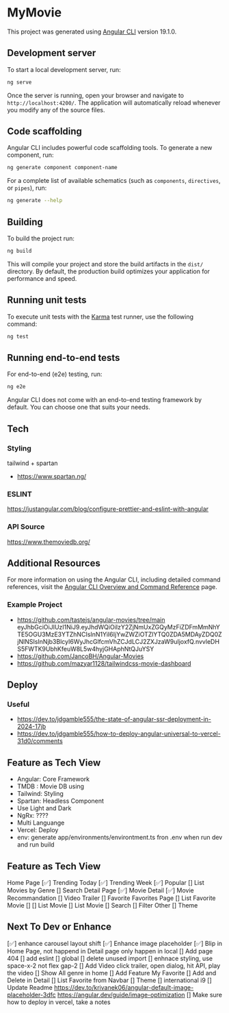 # MyMovie

This project was generated using [Angular CLI](https://github.com/angular/angular-cli) version 19.1.0.

## Development server

To start a local development server, run:

```bash
ng serve
```

Once the server is running, open your browser and navigate to `http://localhost:4200/`. The application will automatically reload whenever you modify any of the source files.

## Code scaffolding

Angular CLI includes powerful code scaffolding tools. To generate a new component, run:

```bash
ng generate component component-name
```

For a complete list of available schematics (such as `components`, `directives`, or `pipes`), run:

```bash
ng generate --help
```

## Building

To build the project run:

```bash
ng build
```

This will compile your project and store the build artifacts in the `dist/` directory. By default, the production build optimizes your application for performance and speed.

## Running unit tests

To execute unit tests with the [Karma](https://karma-runner.github.io) test runner, use the following command:

```bash
ng test
```

## Running end-to-end tests

For end-to-end (e2e) testing, run:

```bash
ng e2e
```

Angular CLI does not come with an end-to-end testing framework by default. You can choose one that suits your needs.

## Tech
### Styling
tailwind + spartan
- https://www.spartan.ng/

### ESLINT
https://justangular.com/blog/configure-prettier-and-eslint-with-angular

### API Source
https://www.themoviedb.org/

## Additional Resources

For more information on using the Angular CLI, including detailed command references, visit the [Angular CLI Overview and Command Reference](https://angular.dev/tools/cli) page.


### Example Project
- https://github.com/tastejs/angular-movies/tree/main
  eyJhbGciOiJIUzI1NiJ9.eyJhdWQiOiIzY2ZjNmUxZGQyMzFiZDFmMmNhYTE5OGU3MzE3YTZhNCIsInN1YiI6IjYwZWZiOTZlYTQ0ZDA5MDAyZDQ0ZjNlNSIsInNjb3BlcyI6WyJhcGlfcmVhZCJdLCJ2ZXJzaW9uIjoxfQ.nvvleDHS5FWTK9UbhKfeuW8L5w4hyjGHAphNtQJuYSY
- https://github.com/JancoBH/Angular-Movies
- https://github.com/mazyar1128/tailwindcss-movie-dashboard


## Deploy
### Useful
- https://dev.to/jdgamble555/the-state-of-angular-ssr-deployment-in-2024-17jb
- https://dev.to/jdgamble555/how-to-deploy-angular-universal-to-vercel-31d0/comments

## Feature as Tech View
- Angular: Core Framework
- TMDB : Movie DB using 
- Tailwind: Styling
- Spartan: Headless Component
- Use Light and Dark
- NgRx: ????
- Multi Languange
- Vercel: Deploy
- env: generate app/environments/environtment.ts fron .env when run dev and run build

## Feature as Tech View
Home Page
   [✅] Trending Today
   [✅] Trending Week
   [✅] Popular
   [] List Movies by Genre 
   [] Search
Detail Page
   [✅] Movie Detail
   [✅] Movie Recommandation
   [] Video Trailer
   [] Favorite
Favorites Page
   [] List Favorite Movie
   [] 
[] List Movie
   [] List Movie
   [] Search
   [] Filter
Other
   [] Theme 


## Next To Dev or Enhance
[✅] enhance carousel layout shift
[✅] Enhance image placeholder
[✅] Blip in Home Page, not happend in Detail page
      only happen in local
[] Add page 404
[] add eslint
   [] global
   [] delete unused import
[] enhnace styling, use space-x-2 not flex gap-2
[] Add Video
   click trailer, open dialog, hit API, play the video
[] Show All genre in home
[] Add Feature My Favorite
   [] Add and Delete in Detail
   [] List Favorite from Navbar
[] Theme
[] international i9
[] Update Readme
   https://dev.to/krivanek06/angular-default-image-placeholder-3dfc
   https://angular.dev/guide/image-optimization
[] Make sure how to deploy in vercel, take a notes